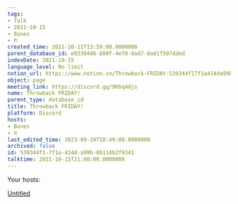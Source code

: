 ```yaml
---
tags:
- Talk
- 2021-10-15
- Bones
- π
created_time: 2021-10-11T13:59:00.0000000
parent_database_id: e9339446-880f-4ef0-8ad7-8ad1f507dded
indexDate: 2021-10-15
language_level: No limit
notion_url: https://www.notion.so/Throwback-FRIDAY-539344f17f1a414da99b8b114b2f9341
object: page
meeting_link: https://discord.gg/9Kbq4djs
name: Throwback FRIDAY!
parent_type: database_id
title: Throwback FRIDAY!
platform: Discord
hosts:
- Bones
- π
last_edited_time: 2023-09-18T10:49:00.0000000
archived: false
id: 539344f1-7f1a-414d-a99b-8b114b2f9341
talktime: 2021-10-15T21:00:00.0000000
---
```




Your hosts:

[Untitled](https://www.notion.so/482e61b02b9c4456b2b4fe86bb7544c6)   





